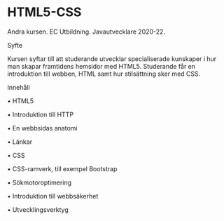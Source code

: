 # HTML5-CSS
Andra kursen. EC Utbildning. Javautvecklare 2020-22. 

Syfte

Kursen syftar till att studerande utvecklar specialiserade kunskaper i hur man skapar framtidens hemsidor
med HTML5. Studerande får en introduktion till webben, HTML samt hur stilsättning sker med CSS.

Innehåll

• HTML5

• Introduktion till HTTP

• En webbsidas anatomi

• Länkar

• CSS

• CSS-ramverk, till exempel Bootstrap

• Sökmotoroptimering

• Introduktion till webbsäkerhet

• Utvecklingsverktyg

